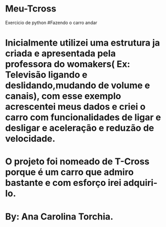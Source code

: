 # Meu-Tcross
Exercicio de python #Fazendo o carro andar


# Inicialmente utilizei uma estrutura ja criada e apresentada pela professora do womakers( Ex: Televisão ligando e deslidando,mudando de volume e canais), com esse exemplo acrescentei meus dados e criei o carro com funcionalidades de ligar e desligar e aceleração e reduzão de velocidade. 


# O projeto foi nomeado de T-Cross porque é um carro que admiro bastante e com esforço irei adquiri-lo.

# By: Ana Carolina Torchia.